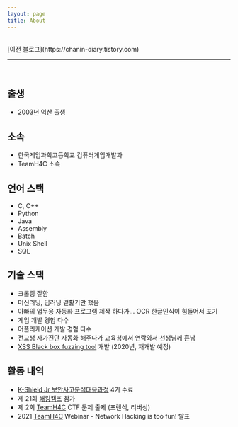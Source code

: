```yaml
---
layout: page
title: About
---
```


<br>
[이전 블로그](https://chanin-diary.tistory.com)

---

<br>

## 출생

- 2003년 익산 출생

## 소속

- 한국게임과학고등학교 컴퓨터게임개발과
- TeamH4C 소속

## 언어 스택
- C, C++
- Python
- Java
- Assembly
- Batch
- Unix Shell
- SQL

## 기술 스택
- 크롤링 잘함
- 머신러닝, 딥러닝 겉핥기만 했음
- 아빠의 업무용 자동화 프로그램 제작 하다가... OCR 한글인식이 힘들어서 포기 
- 게임 개발 경험 다수
- 어플리케이션 개발 경험 다수
- 전교생 자가진단 자동화 해주다가 교육청에서 연락와서 선생님께 혼남
- [XSS Black box fuzzing tool](https://github.com/10urc0de/XSS-Analysis-Tool) 개발 (2020년, 재개발 예정)

## 활동 내역
- [K-Shield Jr 보안사고분석대응과정](http://www.kshieldjr.org/tlnt_mu01_002.do) 4기 수료
- 제 21회 [해킹캠프](http://hackingcamp.org/index.html#header) 참가
- 제 2회 [TeamH4C](https://teamh4c.com/) CTF 문제 출제 (포렌식, 리버싱)
- 2021 [TeamH4C](https://teamh4c.com/) Webinar - Network Hacking is too fun! 발표
